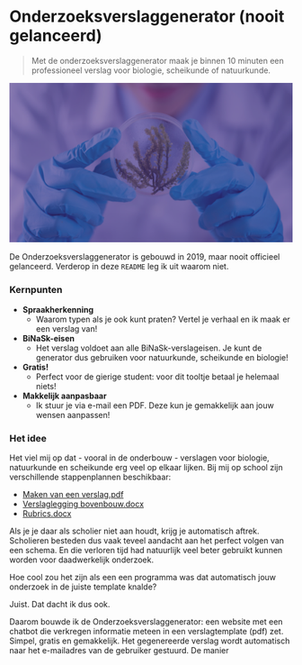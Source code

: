 # Onderzoeksverslaggenerator (nooit gelanceerd)
> Met de onderzoeksverslaggenerator maak je binnen 10 minuten een professioneel verslag voor biologie, scheikunde of natuurkunde.

![](/img/bg-pattern.png)

De Onderzoeksverslaggenerator is gebouwd in 2019, maar nooit officieel gelanceerd. Verderop in deze `README` leg ik uit waarom niet.

### Kernpunten
- **Spraakherkenning**
  - Waarom typen als je ook kunt praten? Vertel je verhaal en ik maak er een verslag van!
- **BiNaSk-eisen**
  - Het verslag voldoet aan alle BiNaSk-verslageisen. Je kunt de generator dus gebruiken voor natuurkunde, scheikunde en biologie!
- **Gratis!**
  - Perfect voor de gierige student: voor dit tooltje betaal je helemaal niets!
- **Makkelijk aanpasbaar**
  - Ik stuur je via e-mail een PDF. Deze kun je gemakkelijk aan jouw wensen aanpassen!

### Het idee
Het viel mij op dat - vooral in de onderbouw - verslagen voor biologie, natuurkunde en scheikunde erg veel op elkaar lijken. Bij mij op school zijn verschillende stappenplannen beschikbaar:

- [Maken van een verslag.pdf](https://github.com/StachRedeker/Onderzoeksverslaggenerator/blob/main/Maken%20van%20een%20verslag%20(1).pdf)
- [Verslaglegging bovenbouw.docx](https://github.com/StachRedeker/Onderzoeksverslaggenerator/blob/main/verslaglegging%20bovenbouw%202019-2020.docx)
- [Rubrics.docx](https://github.com/StachRedeker/Onderzoeksverslaggenerator/blob/main/Rubrics.docx)

Als je je daar als scholier niet aan houdt, krijg je automatisch aftrek. Scholieren besteden dus vaak teveel aandacht aan het perfect volgen van een schema. En die verloren tijd had natuurlijk veel beter gebruikt kunnen worden voor daadwerkelijk onderzoek.

Hoe cool zou het zijn als een een programma was dat automatisch jouw onderzoek in de juiste template knalde?

Juist. Dat dacht ik dus ook.

Daarom bouwde ik de Onderzoeksverslaggenerator: een website met een chatbot die verkregen informatie meteen in een verslagtemplate (pdf) zet. Simpel, gratis en gemakkelijk. Het gegenereerde verslag wordt automatisch naar het e-mailadres van de gebruiker gestuurd. De manier 
